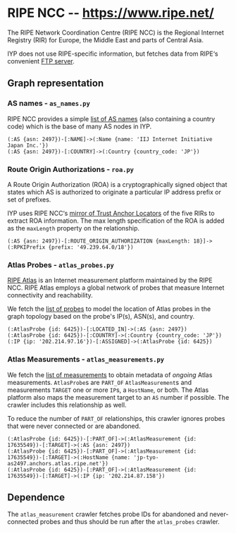 # RIPE NCC -- https://www.ripe.net/

The RIPE Network Coordination Centre (RIPE NCC) is the Regional Internet Registry (RIR) for Europe,
the Middle East and parts of Central Asia.

IYP does not use RIPE-specific information, but fetches data from RIPE‘s convenient [FTP
server](https://ftp.ripe.net/).

## Graph representation

### AS names - `as_names.py`

RIPE NCC provides a simple [list of AS names](https://ftp.ripe.net/ripe/asnames/) (also containing a
country code) which is the base of many AS nodes in IYP.

```Cypher
(:AS {asn: 2497})-[:NAME]->(:Name {name: 'IIJ Internet Initiative Japan Inc.'})
(:AS {asn: 2497})-[:COUNTRY]->(:Country {country_code: 'JP'})
```

### Route Origin Authorizations - `roa.py`

A Route Origin Authorization (ROA) is a cryptographically signed object that states which AS is
authorized to originate a particular IP address prefix or set of prefixes.

IYP uses RIPE NCC‘s [mirror of Trust Anchor Locators](https://ftp.ripe.net/rpki/) of the five RIRs
to extract ROA information. The max length specification of the ROA is added as the `maxLength`
property on the relationship.

```Cypher
(:AS {asn: 2497})-[:ROUTE_ORIGIN_AUTHORIZATION {maxLength: 18}]->(:RPKIPrefix {prefix: '49.239.64.0/18'})
```

### Atlas Probes - `atlas_probes.py`

[RIPE Atlas](https://atlas.ripe.net/) is an Internet measurement platform maintained by
the RIPE NCC. RIPE Atlas employs a global network of probes that measure Internet
connectivity and reachability.

We fetch the [list of probes](https://atlas.ripe.net/docs/apis/rest-api-manual/probes/)
to model the location of Atlas probes in the graph topology based on the probe's IP(s),
ASN(s), and country.

```Cypher
(:AtlasProbe {id: 6425})-[:LOCATED_IN]->(:AS {asn: 2497})
(:AtlasProbe {id: 6425})-[:COUNTRY]->(:Country {country_code: 'JP'})
(:IP {ip: '202.214.97.16'})-[:ASSIGNED]->(:AtlasProbe {id: 6425})
```

### Atlas Measurements - `atlas_measurements.py`

We fetch the [list of
measurements](https://atlas.ripe.net/docs/apis/rest-api-manual/measurements/)
to obtain metadata of *ongoing* Atlas measurements.  `AtlasProbe`s are `PART_OF`
`AtlasMeasurement`s and measurements `TARGET` one or more `IP`s, a `HostName`, or
both. The Atlas platform also maps the measurement target to an `AS` number if possible.
The crawler includes this relationship as well.

To reduce the number of `PART_OF` relationships, this crawler ignores probes that were
never connected or are abandoned.

```Cypher
(:AtlasProbe {id: 6425})-[:PART_OF]->(:AtlasMeasurement {id: 17635549})-[:TARGET]->(:AS {asn: 2497})
(:AtlasProbe {id: 6425})-[:PART_OF]->(:AtlasMeasurement {id: 17635549})-[:TARGET]->(:HostName {name: 'jp-tyo-as2497.anchors.atlas.ripe.net'})
(:AtlasProbe {id: 6425})-[:PART_OF]->(:AtlasMeasurement {id: 17635549})-[:TARGET]->(:IP {ip: '202.214.87.158'})
```

## Dependence

The `atlas_measurement` crawler fetches probe IDs for abandoned and never-connected
probes and thus should be run after the `atlas_probes` crawler.
